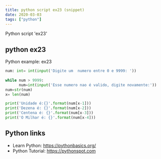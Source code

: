 ```yaml
---
title: python script ex23 (snippet)
date: 2020-03-03
tags: ["python"]
---
```

Python script 'ex23'


## python ex23

Python example: ex23

```python
num: int= int(input('Digite um  numero entre 0 e 9999: '))
    
while num > 9999:
      num=int(input('Esse numero nao é valido, digite novamente:'))
num=str(num)
x= len(num)

print('Unidade é:{}'.format(num[x-1]))
print('Dezena é: {}'.format(num[x-2]))
print('Centena é: {}'.format(num[x-3]))
print('O Milhar é: {}'.format(num[x-4]))

```

## Python links

- Learn Python: https://pythonbasics.org/
- Python Tutorial: https://pythonspot.com
